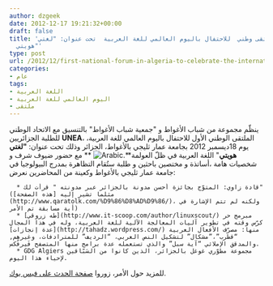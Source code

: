 ```yaml
---
author: dzgeek
date: 2012-12-17 19:21:32+00:00
draft: false
title: 'عقد أوّل ملتقى وطني  للاحتفال باليوم العالمي للغة العربية  تحت عنوان: "لغتي
  هويتي"'
type: post
url: /2012/12/first-national-forum-in-algeria-to-celebrate-the-international-day-for-the-arabic-language/
categories:
- عام
tags:
- اللغة العربية
- اليوم العالمي للغة العربية
- ملتقى
---
```


ينظّم مجموعة من شباب الأغواط و "جمعية شباب الأغواط" بالتنسيق مع الاتحاد الوطني للطلبة الجزائريين **UNEA**، الملتقى الوطني الأول للاحتفال باليوم العالمي للغة العربية، يوم 18ديسمبر 2012 بجامعة عمار ثليجي بالأغواط، الجزائر وذلك تحت عنوان: **"لغتي هويتي**" اللغة العربية في ظلّ العولمة**.![Arabic](http://www.it-scoop.com/wp-content/uploads/2012/12/Arabic.jpg)
**
مع حضور ضيوف شرف و شخصيات هامة ،أساتذة و مختصين باحثين و طلبة ستُقام التظاهرة بمدرج البيولوجيا في جامعة عمار ثليجي بالأغواط وكعينة من المحاضرين نعرض:



	  * قادة زاوي: المتوّج بجائزة أحسن مدونة بالجزائر عبر مدونته " قرأت لك" (مثلما تشير إليه [هذه الصفحة](http://www.qaratolk.com/%D9%86%D8%AD%D9%86/)، ولكنه لم تتم الإشارة في أية مسابقة تم الأمر)
	  * [طه زروقي](http://www.it-scoop.com/author/linuxscout/) مبرمج حر كرّس وقته في تطوير آليات المعالجة الآلية للغة العربية، وله في هذا المجال [عدة إنجازات](http://tahadz.wordpress.com/) منها: مصرّف الأفعال العربية “قطرب”،”مشكال” لتشكيل النص العربي، “الرديف” للمترادفات، وغيرهم, والمدقق الإملائي “آية سبل” والذي تستعمله عدة برامج منها المتصفح فَيرفُكس.
	  * GDG Algiers مجموعة مطوّري غوغل بالجزائر، الذين كانوا من السَبّاقين ﻹحياء هذا اليوم.

للمزيد حول الأمر، زوروا [صفحة الحدث على فيس بوك](https://www.facebook.com/events/420189768054237/).
